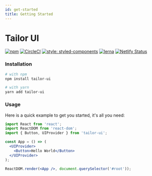 ```yaml
---
id: get-started
title: Getting Started
---
```


# Tailor UI

[![npm](https://img.shields.io/npm/v/tailor-ui.svg)](https://www.npmjs.com/package/tailor-ui) [![CircleCI](https://circleci.com/gh/Yoctol/tailor-ui.svg?style=shield&circle-token=3586bec62e7ddc76eca1227bc7a168d680169e09)](https://circleci.com/gh/Yoctol/tailor-ui) [![style: styled-components](https://img.shields.io/badge/style-%F0%9F%92%85%20styled--components-orange.svg?colorB=daa357&colorA=db748e)](https://github.com/styled-components/styled-components) [![lerna](https://img.shields.io/badge/maintained%20with-lerna-cc00ff.svg)](https://lernajs.io/) [![Netlify Status](https://api.netlify.com/api/v1/badges/9b3be3bc-dd11-4339-82bb-c6873cadde49/deploy-status)](https://app.netlify.com/sites/tailor-ui/deploys)

### Installation

```sh
# with npm
npm install tailor-ui

# with yarn
yarn add tailor-ui
```

### Usage

Here is a quick example to get you started, it's all you need:

```jsx
import React from 'react';
import ReactDOM from 'react-dom';
import { Button, UIProvider } from 'tailor-ui';

const App = () => (
  <UIProvider>
    <Button>Hello World</Button>
  </UIProvider>
);

ReactDOM.render(<App />, document.querySelector('#root'));
```
